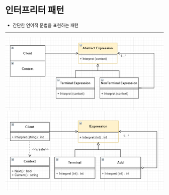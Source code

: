 # 인터프리터 패턴
+ 간단한 언어적 문법을 표현하는 패턴
***
![인터프리터 패턴 UML](./Images/interpreterPattern_UML.PNG)
![인터프리터 패턴 예제 UML](./Images/interpreterPattern_UML_ex.PNG)
